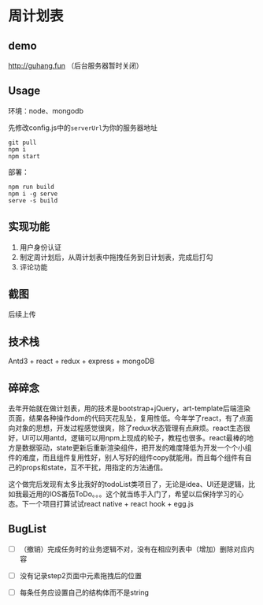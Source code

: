 # 周计划表
## demo
http://guhang.fun （后台服务器暂时关闭）
## Usage
环境：node、mongodb

先修改config.js中的`serverUrl`为你的服务器地址
```
git pull
npm i 
npm start
```
部署：
 ``` 
 npm run build
 npm i -g serve
 serve -s build
 ```
## 实现功能
1. 用户身份认证
2. 制定周计划后，从周计划表中拖拽任务到日计划表，完成后打勾
3. 评论功能
## 截图
后续上传
## 技术栈
Antd3 + react + redux + express + mongoDB
## 碎碎念
去年开始就在做计划表，用的技术是bootstrap+jQuery，art-template后端渲染页面，结果各种操作dom的代码天花乱坠，复用性低。今年学了react，有了点面向对象的思想，开发过程感觉很爽，除了redux状态管理有点麻烦。react生态很好，UI可以用antd，逻辑可以用npm上现成的轮子，教程也很多。react最棒的地方是数据驱动，state更新后重新渲染组件，把开发的难度降低为开发一个个小组件的难度，而且组件复用性好，别人写好的组件copy就能用。而且每个组件有自己的props和state，互不干扰，用指定的方法通信。

这个做完后发现有太多比我好的todoList类项目了，无论是idea、UI还是逻辑，比如我最近用的IOS番茄ToDo。。。这个就当练手入门了，希望以后保持学习的心态。下一个项目打算试试react native + react hook + egg.js
## BugList
- [ ] （撤销）完成任务时的业务逻辑不对，没有在相应列表中（增加）删除对应内容
- [ ] 没有记录step2页面中元素拖拽后的位置
- [ ] 每条任务应设置自己的结构体而不是string


